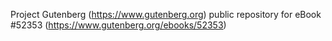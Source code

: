 Project Gutenberg (https://www.gutenberg.org) public repository for
eBook #52353 (https://www.gutenberg.org/ebooks/52353)
